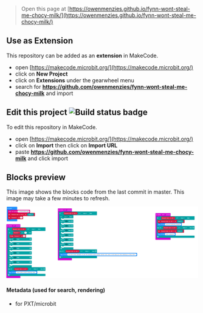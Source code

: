 
> Open this page at [https://owenmenzies.github.io/fynn-wont-steal-me-chocy-milk/](https://owenmenzies.github.io/fynn-wont-steal-me-chocy-milk/)

## Use as Extension

This repository can be added as an **extension** in MakeCode.

* open [https://makecode.microbit.org/](https://makecode.microbit.org/)
* click on **New Project**
* click on **Extensions** under the gearwheel menu
* search for **https://github.com/owenmenzies/fynn-wont-steal-me-chocy-milk** and import

## Edit this project ![Build status badge](https://github.com/owenmenzies/fynn-wont-steal-me-chocy-milk/workflows/MakeCode/badge.svg)

To edit this repository in MakeCode.

* open [https://makecode.microbit.org/](https://makecode.microbit.org/)
* click on **Import** then click on **Import URL**
* paste **https://github.com/owenmenzies/fynn-wont-steal-me-chocy-milk** and click import

## Blocks preview

This image shows the blocks code from the last commit in master.
This image may take a few minutes to refresh.

![A rendered view of the blocks](https://github.com/owenmenzies/fynn-wont-steal-me-chocy-milk/raw/master/.github/makecode/blocks.png)

#### Metadata (used for search, rendering)

* for PXT/microbit
<script src="https://makecode.com/gh-pages-embed.js"></script><script>makeCodeRender("{{ site.makecode.home_url }}", "{{ site.github.owner_name }}/{{ site.github.repository_name }}");</script>
